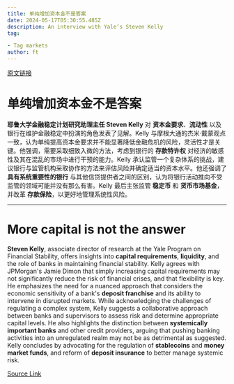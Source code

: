 ```yaml
---
title: 单纯增加资本金不是答案
date: 2024-05-17T05:30:55.485Z
description: An interview with Yale’s Steven Kelly
tag: 

- Tag markets
author: ft
---
```


[原文链接](https://ft.com/content/704bae35-70dd-4bee-aca7-c14c58b56d6d)

# 单纯增加资本金不是答案

**耶鲁大学金融稳定计划研究助理主任 Steven Kelly** 对 **资本金要求**、**流动性** 以及银行在维护金融稳定中扮演的角色发表了见解。Kelly 与摩根大通的杰米·戴蒙观点一致，认为单纯提高资本金要求并不能显著降低金融危机的风险，灵活性才是关键。他强调，需要采取细致入微的方法，考虑到银行的 **存款特许权** 对经济的敏感性及其在混乱的市场中进行干预的能力。Kelly 承认监管一个复杂体系的挑战，建议银行与监管机构采取协作的方法来评估风险并确定适当的资本水平。他还强调了 **具有系统重要性的银行** 与其他信贷提供者之间的区别，认为将银行活动推向不受监管的领域可能并没有那么有害。Kelly 最后主张监管 **稳定币** 和 **货币市场基金**，并改革 **存款保险**，以更好地管理系统性风险。

---

# More capital is not the answer

**Steven Kelly**, associate director of research at the Yale Program on Financial Stability, offers insights into **capital requirements**, **liquidity**, and the role of banks in maintaining financial stability. Kelly agrees with JPMorgan's Jamie Dimon that simply increasing capital requirements may not significantly reduce the risk of financial crises, and that flexibility is key. He emphasizes the need for a nuanced approach that considers the economic sensitivity of a bank's **deposit franchise** and its ability to intervene in disrupted markets. While acknowledging the challenges of regulating a complex system, Kelly suggests a collaborative approach between banks and supervisors to assess risk and determine appropriate capital levels. He also highlights the distinction between **systemically important banks** and other credit providers, arguing that pushing banking activities into an unregulated realm may not be as detrimental as suggested. Kelly concludes by advocating for the regulation of **stablecoins** and **money market funds**, and reform of **deposit insurance** to better manage systemic risk.

[Source Link](https://ft.com/content/704bae35-70dd-4bee-aca7-c14c58b56d6d)

